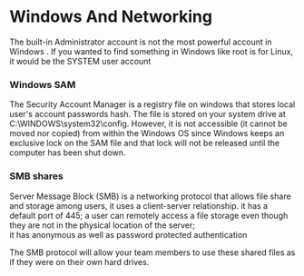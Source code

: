 # Windows And Networking 

The  built-in Administrator account is not the most powerful account in Windows . If you wanted to find something in Windows like root is for Linux, it would be the SYSTEM user account
### Windows SAM
The Security Account Manager is a registry file on windows  that stores local user's account passwords hash. The file is stored on your system drive at C:\WINDOWS\system32\config. However, it is not accessible (it cannot be moved nor copied) from within the Windows OS since Windows keeps an exclusive lock on the SAM file and that lock will not be released until the computer has been shut down.


### SMB shares 

Server Message Block (SMB) is a networking protocol that allows file share and storage among users, it uses a client-server relationship. it has a default port of 445; a user can remotely access a file storage even though they are not in the physical location of the server;\
it has anonymous as well as password protected authentication

The SMB protocol will allow your team members to use these shared files as if they were on their own hard drives. 



